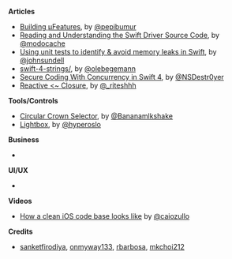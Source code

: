 **Articles**

* [Building µFeatures](https://medium.com/ios-os-x-development/building-%C2%B5features-85f6fffa6cbb), by [@pepibumur](https://twitter.com/pepibumur)
* [Reading and Understanding the Swift Driver Source Code](https://modocache.io/reading-and-understanding-the-swift-driver-source-code), by [@modocache](https://twitter.com/modocache)
* [Using unit tests to identify & avoid memory leaks in Swift](https://www.swiftbysundell.com/posts/using-unit-tests-to-identify-avoid-memory-leaks-in-swift), by [@johnsundell](https://twitter.com/johnsundell)
* [swift-4-strings/](https://oleb.net/blog/2017/11/swift-4-strings/), by [@olebegemann](https://twitter.com/olebegemann)
* [Secure Coding With Concurrency in Swift 4](https://code.tutsplus.com/articles/secure-coding-in-swift-4-with-concurrency--cms-29917), by [@NSDestr0yer](https://twitter.com/NSDestr0yer)
* [Reactive <~ Closure](https://medium.com/swift-sundae/reactive-closure-530eba812768), by [@_riteshhh](https://twitter.com/_riteshhh)

**Tools/Controls**

* [Circular Crown Selector](https://github.com/mkchoi212/CircularCrownSelector), by [@Bananamlkshake](https://twitter.com/Bananamlkshake2)
* [Lightbox](https://github.com/hyperoslo/Lightbox), by [@hyperoslo](https://github.com/hyperoslo)

**Business**

* 

**UI/UX**

* 

**Videos**

* [How a clean iOS code base looks like](https://www.essentialdeveloper.com/articles/how-a-clean-ios-codebase-looks-like) by [@caiozullo](https://twitter.com/caiozullo)

**Credits**

* [sanketfirodiya](https://github.com/sanketfirodiya), [onmyway133](https://github.com/onmyway133), [rbarbosa](https://github.com/rbarbosa), [mkchoi212](https://github.com/mkchoi212)

